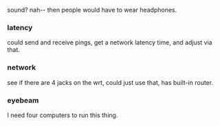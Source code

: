 sound? nah-- then people would have to wear headphones.

### latency

could send and receive pings, get a network latency time, and adjust via that.


### network

see if there are 4 jacks on the wrt, could just use that, has built-in router.


### eyebeam

I need four computers to run this thing.


